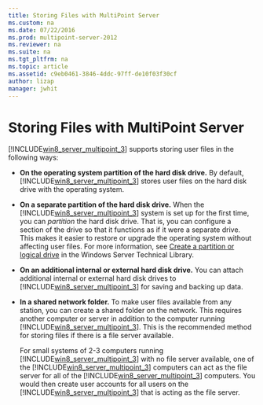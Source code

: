 ```yaml
---
title: Storing Files with MultiPoint Server
ms.custom: na
ms.date: 07/22/2016
ms.prod: multipoint-server-2012
ms.reviewer: na
ms.suite: na
ms.tgt_pltfrm: na
ms.topic: article
ms.assetid: c9eb0461-3846-4ddc-97ff-de10f03f30cf
author: lizap
manager: jwhit
---
```

# Storing Files with MultiPoint Server
[!INCLUDE[win8_server_multipoint_3](../../../compute/remote-desktop-services/multipoint-1/includes/win8_server_multipoint_3_md.md)] supports storing user files in the following ways:  
  
-   **On the operating system partition of the hard disk drive.** By default, [!INCLUDE[win8_server_multipoint_3](../../../compute/remote-desktop-services/multipoint-1/includes/win8_server_multipoint_3_md.md)] stores user files on the hard disk drive with the operating system.  
  
-   **On a separate partition of the hard disk drive.** When the [!INCLUDE[win8_server_multipoint_3](../../../compute/remote-desktop-services/multipoint-1/includes/win8_server_multipoint_3_md.md)] system is set up for the first time, you can *partition* the hard disk drive. That is, you can configure a section of the drive so that it functions as if it were a separate drive. This makes it easier to restore or upgrade the operating system without affecting user files. For more information, see [Create a partition or logical drive](http://go.microsoft.com/fwlink/?LinkId=182618) in the Windows Server Technical Library.  
  
-   **On an additional internal or external hard disk drive.** You can attach additional internal or external hard disk drives to [!INCLUDE[win8_server_multipoint_3](../../../compute/remote-desktop-services/multipoint-1/includes/win8_server_multipoint_3_md.md)] for saving and backing up data.  
  
-   **In a shared network folder.** To make user files available from any station, you can create a shared folder on the network. This requires another computer or server in addition to the computer running [!INCLUDE[win8_server_multipoint_3](../../../compute/remote-desktop-services/multipoint-1/includes/win8_server_multipoint_3_md.md)]. This is the recommended method for storing files if there is a file server available.  
  
    For small systems of 2\-3 computers running [!INCLUDE[win8_server_multipoint_3](../../../compute/remote-desktop-services/multipoint-1/includes/win8_server_multipoint_3_md.md)] with no file server available, one of the [!INCLUDE[win8_server_multipoint_3](../../../compute/remote-desktop-services/multipoint-1/includes/win8_server_multipoint_3_md.md)] computers can act as the file server for all of the [!INCLUDE[win8_server_multipoint_3](../../../compute/remote-desktop-services/multipoint-1/includes/win8_server_multipoint_3_md.md)] computers. You would then create user accounts for all users on the [!INCLUDE[win8_server_multipoint_3](../../../compute/remote-desktop-services/multipoint-1/includes/win8_server_multipoint_3_md.md)] that is acting as the file server.  
  
